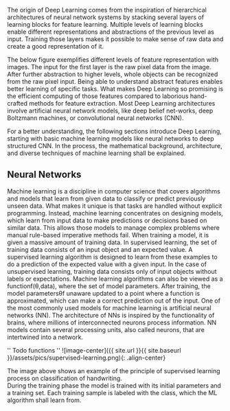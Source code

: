 The origin of Deep Learning comes from the inspiration of hierarchical architectures of neural network systems by stacking several layers of learning blocks for feature learning.
Multiple levels of learning blocks enable different representations and abstractions of the previous level as input.
Training those layers makes it possible to make sense of raw data and create a good representation of it.

The below figure exemplifies different levels of feature representation with images.
The input for the first layer is the raw pixel data from the image.
After further abstraction to higher levels, whole objects can be recognized from the raw pixel input.
Being able to understand abstract features enables better learning of specific tasks.
What makes Deep Learning so promising is the efficient computing of those features compared to laborious hand-crafted methods for feature extraction.
Most Deep Learning architectures involve artificial neural network models, like deep belief net-works, deep Boltzmann machines, or convolutional neural networks (CNN).



For a better understanding, the following sections introduce Deep Learning, starting with basic machine learning models like neural networks to deep structured CNN.
In the process, the mathematical background, architecture, and diverse techniques of machine learning shall be explained.

## Neural Networks
Machine learning is a discipline in computer science that covers algorithms and models that learn from given data to classify or predict previously unseen data. 
What makes it unique is that tasks are handled without explicit programming. 
Instead, machine learning concentrates on designing models, which learn from input data to make predictions or decisions based on similar data. 
This allows those models to manage complex problems where manual rule-based imperative methods fail. 
When training a model, it is given a massive amount of training data. 
In supervised learning, the set of training data consists of an input object and an expected value. 
A supervised learning algorithm is designed to learn from these examples to do a prediction of the expected value with a given input. 
In the case of unsupervised learning, training data consists only of input objects without labels or expectations. 
Machine learning algorithms can also be viewed as a functionf(θ,data), where the set of model parameters. 
After training, the model parametersθf unaware updated to a point where a function is approximated, which can make a correct prediction out of the input.
One of the most commonly used models for machine learning is artificial neural networks (NN). The architecture of NNs is inspired by the functionality of brains, where millions of interconnected neurons process information. NN models contain several processing units, also called neurons, that are intertwined into a network.

''
Todo functions
''
![image-center]({{ site.url }}{{ site.baseurl }}/assets/pics/supervised-learning.png){: .align-center}

The image above shows an example  of  the  principle  of  supervised  learning  process on classification of handwriting.  
During the training phase the model is trained with its initial parameters and a training set. Each training sample is labeled with the class, which the ML algorithm shall learn from.
